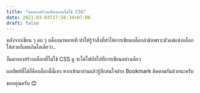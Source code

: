 ```yaml
---
title: "ทดลองสร้างบล็อกแบบไม่ใช้ CSS"
date: 2021-03-03T17:58:34+07:00
draft: false
---
```


หลังจากเขียน ๆ ลบ ๆ บล็อกมาหลายที ทำให้รู้ว่าสิ่งที่ทำให้การเขียนบล็อกล่าช้าเพราะมัวแต่แต่งบล็อกให้สวยก็เลยเกิดไอเดียว่า..

งั้นมาลองสร้างบล็อกที่ไม่ใช้ CSS ดู จะได้โฟกัสไปที่การเขียนอย่างเดียว

<!--more-->

ผลลัพท์ที่ได้ก็คือบล็อกนี้นี่เอง หากเข้ามาอ่านแล้วรู้สึกสนใจฝาก Bookmark ติดตามกันด้วยนะครับ

ขอบคุณครับ 😊